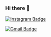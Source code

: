 ### Hi there 👋


[![Instagram Badge](https://img.shields.io/badge/-Instagram-dd2a7b?style=flat-square&logo=instagram&logoColor=white&link=https://www.instagram.com/bk_hoon)](https://www.instagram.com/bk_hoon) 

[![Gmail Badge](https://img.shields.io/badge/-Naver-2db400?style=flat-square&logo=Gmail&logoColor=white&link=mailto:rlgns1129@naver.com)](mailto:rlgns1129@naver.com)

<!--
**qorlgns1/qorlgns1** is a ✨ _special_ ✨ repository because its `README.md` (this file) appears on your GitHub profile.

Here are some ideas to get you started:

- 🔭 I’m currently working on ...
- 🌱 I’m currently learning ...
- 👯 I’m looking to collaborate on ...
- 🤔 I’m looking for help with ...
- 💬 Ask me about ...
- 📫 How to reach me: ...
- 😄 Pronouns: ...
- ⚡ Fun fact: ...
-->
